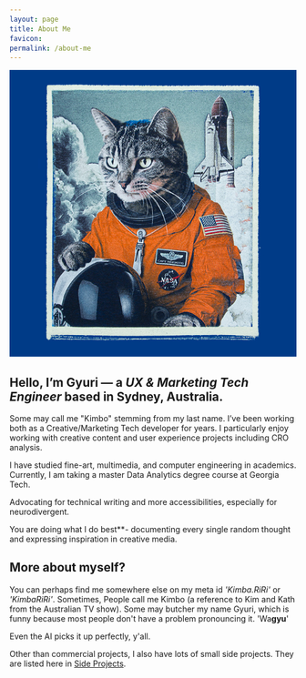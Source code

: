 ```yaml
---
layout: page
title: About Me
favicon:
permalink: /about-me
---
```


<div class="intro grid">
	<div class="col">
		<div class="figure">
			<img src= "/assets/images/spacecat.jpg"/>
		</div>
	</div>
	<div class="col">
		<div class="meta">
			<div class="title">
				<div class="title">
					<h2>Hello, I’m Gyuri — a <em>UX & Marketing Tech Engineer</em> based in Sydney, Australia.</h2>
				</div>
			</div>
			<div class="summary">
				<p>Some may call me "Kimbo" stemming from my last name. I’ve been working both as a Creative/Marketing Tech developer for years. I particularly enjoy
					working with creative content and user experience projects including CRO analysis.</p>
				<p>I have studied fine-art, multimedia, and computer engineering in academics. Currently, 
					I am taking a master Data Analytics degree course at Georgia Tech.</p>
				<p>Advocating for technical writing and more accessibilities, especially for neurodivergent.</p>
			</div>
		</div>
	</div>
</div>

You are doing what I do best**- documenting every single random thought and expressing inspiration in creative media.

## More about myself?

You can perhaps find me somewhere else on my meta id <em>'Kimba.RiRi'</em> or <em>'KimbaRiRi'</em>. Sometimes, People call me Kimbo (a reference to Kim and Kath from the Australian TV show). Some may butcher my name Gyuri, which is funny because most people don't have a problem pronouncing it.
'Wa**gyu**'

Even the AI picks it up perfectly, y'all.

Other than commercial projects, I also have lots of small side projects. They are listed here in <a class="" href="/sideproject">Side Projects</a>.
<!-- ## What I am good at it?  -->

